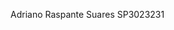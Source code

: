 <!DOCTYPE html>
<html lang="pt-br">
<head>
<meta charset="utf-8"/>
<title>Dados do Aluno </title>
</head>
<body>
<p>Adriano Raspante Suares SP3023231</p>
</body>
</html>
